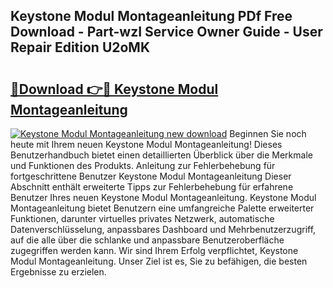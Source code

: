 ## Keystone Modul Montageanleitung PDf Free Download - Part-wzI Service Owner Guide - User Repair Edition U2oMK

# <h2><a href="http://df6fozm.blite.top/?on=Keystone+Modul+Montageanleitung">🔗Download 👉🔴 Keystone Modul Montageanleitung</a></h2>

[![Keystone Modul Montageanleitung new download](https://i.imgur.com/lujVjoI.png)](http://df6fozm.blite.top/?on=Keystone+Modul+Montageanleitung)
Beginnen Sie noch heute mit Ihrem neuen Keystone Modul Montageanleitung! Dieses Benutzerhandbuch bietet einen detaillierten Überblick über die Merkmale und Funktionen des Produkts. Anleitung zur Fehlerbehebung für fortgeschrittene Benutzer Keystone Modul Montageanleitung Dieser Abschnitt enthält erweiterte Tipps zur Fehlerbehebung für erfahrene Benutzer Ihres neuen Keystone Modul Montageanleitung. Keystone Modul Montageanleitung bietet Benutzern eine umfangreiche Palette erweiterter Funktionen, darunter virtuelles privates Netzwerk, automatische Datenverschlüsselung, anpassbares Dashboard und Mehrbenutzerzugriff, auf die alle über die schlanke und anpassbare Benutzeroberfläche zugegriffen werden kann. Wir sind Ihrem Erfolg verpflichtet, Keystone Modul Montageanleitung. Unser Ziel ist es, Sie zu befähigen, die besten Ergebnisse zu erzielen.
